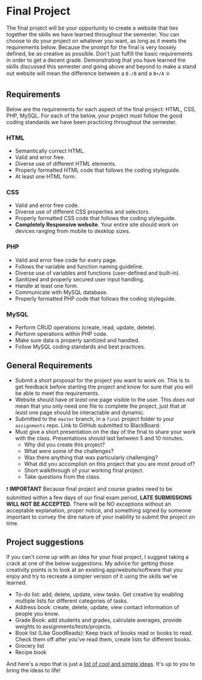 # Final Project
The final project will be your opportunity to create a website that ties together the skills we have learned throughout the semester.  You can choose to do your project on whatever you want, as long as it meets the requirements below. Because the prompt for the final is very loosely defined, be as creative as possible.  Don't just fulfill the basic requirements in order to get a decent grade.  Demonstrating that you have learned the skills discussed this semester *and* going above and beyond to make a stand out website will mean the difference between a `B-/B` and a `B+/A` :sparkle:

## Requirements
Below are the requirements for each aspect of the final project: HTML, CSS, PHP, MySQL.  For each of the below, your project must follow the good coding standards we have been practicing throughout the semester.

### HTML
- Semantically correct HTML.
- Valid and error free.
- Diverse use of different HTML elements.
- Properly formatted HTML code that follows the coding styleguide.
- At least one HTML form.

### CSS
- Valid and error free code.
- Diverse use of different CSS properties and selectors.
- Properly formatted CSS code that follows the coding styleguide.
- **Completely Responsive website**.  Your entire site should work on devices ranging from mobile to desktop sizes.

### PHP
- Valid and error free code for every page.
- Follows the variable and function naming guideline.
- Diverse use of variables and functions (user-defined and built-in).
- Sanitized and properly secured user input handling.
- Handle at least one form.
- Communicate with MySQL database.
- Properly formatted PHP code that follows the coding styleguide.

### MySQL
- Perform CRUD operations (create, read, update, delete).
- Perform operations within PHP code.
- Make sure data is properly sanitized and handled.
- Follow MySQL coding standards and best practices.

## General Requirements
- Submit a short proposal for the project you want to work on.  This is to get feedback before starting the project and know for sure that you will be able to meet the requirements.
- Website should have *at least* one page visible to the user.  This *does not* mean that you only need one file to complete the project, just that *at least* one page should be interactable and dynamic.
- Submitted to the `master` branch, in a `final` project folder to your `assignments` repo. Link to GitHub submitted to BlackBoard.
- Must give a short presentation on the day of the final to share your work with the class.  Presentations should last between 5 and 10 minutes.
	- Why did you create this project?
	- What were some of the challenges?
	- Was there anything that was particularly challenging?
	- What did you accomplish on this project that you are most proud of?
	- Short walkthrough of your working final project.
	- Take questions from the class.

:exclamation: **IMPORTANT** Because final project and course grades need to be submitted within a few days of our final exam period, **LATE SUBMISSIONS WILL NOT BE ACCEPTED**.  There will be NO exceptions without an acceptable explanation, proper notice, and something signed by someone important to convey the dire nature of your inability to submit the project on time.

## Project suggestions
If you can't come up with an idea for your final project, I suggest taking a crack at one of the below suggestions.  My advice for getting those creativity points is to look at an existing app/website/software that you enjoy and try to recreate a simpler version of it using the skills we've learned.

- To-do list: add, delete, update, view tasks.  Get creative by enabling multiple lists for different categories of tasks.
- Address book: create, delete, update, view contact information of people you know.
- Grade Book: add students and grades, calculate averages, provide weights to assignments/tests/projects.
- Book list (Like GoodReads): Keep track of books read or books to read.  Check them off after you've read them, create lists for different books.
- Grocery list
- Recipe book

And here's a repo that is just a [list of cool and simple ideas](https://github.com/tastejs/awesome-app-ideas).  It's up to you to bring the ideas to life!
